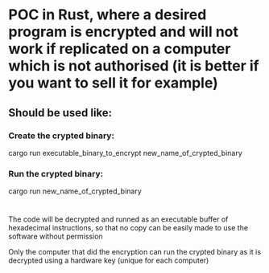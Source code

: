 # POC in Rust, where a desired program is encrypted and will not work if replicated on a computer which is not authorised (it is better if you want to sell it for example)

## Should be used like:
### Create the crypted binary:
cargo run executable_binary_to_encrypt new_name_of_crypted_binary

### Run the crypted binary:
cargo run new_name_of_crypted_binary

#

The code will be decrypted and runned as an executable buffer of hexadecimal instructions, so that no copy can be easily made to use the software without permission

Only the computer that did the encryption can run the crypted binary as it is decrypted using a hardware key (unique for each computer)
